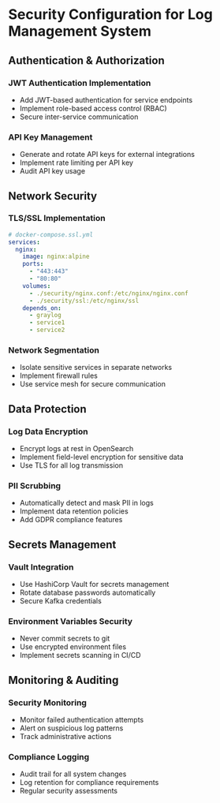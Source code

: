 # Security Configuration for Log Management System

## Authentication & Authorization

### JWT Authentication Implementation
- Add JWT-based authentication for service endpoints
- Implement role-based access control (RBAC)
- Secure inter-service communication

### API Key Management
- Generate and rotate API keys for external integrations
- Implement rate limiting per API key
- Audit API key usage

## Network Security

### TLS/SSL Implementation
```yaml
# docker-compose.ssl.yml
services:
  nginx:
    image: nginx:alpine
    ports:
      - "443:443"
      - "80:80"
    volumes:
      - ./security/nginx.conf:/etc/nginx/nginx.conf
      - ./security/ssl:/etc/nginx/ssl
    depends_on:
      - graylog
      - service1
      - service2
```

### Network Segmentation
- Isolate sensitive services in separate networks
- Implement firewall rules
- Use service mesh for secure communication

## Data Protection

### Log Data Encryption
- Encrypt logs at rest in OpenSearch
- Implement field-level encryption for sensitive data
- Use TLS for all log transmission

### PII Scrubbing
- Automatically detect and mask PII in logs
- Implement data retention policies
- Add GDPR compliance features

## Secrets Management

### Vault Integration
- Use HashiCorp Vault for secrets management
- Rotate database passwords automatically
- Secure Kafka credentials

### Environment Variables Security
- Never commit secrets to git
- Use encrypted environment files
- Implement secrets scanning in CI/CD

## Monitoring & Auditing

### Security Monitoring
- Monitor failed authentication attempts
- Alert on suspicious log patterns
- Track administrative actions

### Compliance Logging
- Audit trail for all system changes
- Log retention for compliance requirements
- Regular security assessments
